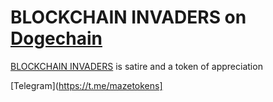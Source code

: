 # BLOCKCHAIN INVADERS on [Dogechain](https://dogechain.dog)

[BLOCKCHAIN INVADERS](https://blockchaininvaders.netlify.app) is satire and a token of appreciation

[Telegram](https://t.me/mazetokens]